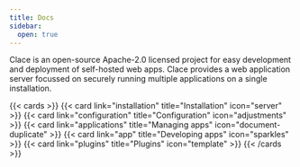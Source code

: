 ```yaml
---
title: Docs
sidebar:
  open: true
---
```


Clace is an open-source Apache-2.0 licensed project for easy development and deployment of self-hosted web apps. Clace provides a web application server focussed on securely running multiple applications on a single installation.

{{< cards >}}
{{< card link="installation" title="Installation" icon="server" >}}
{{< card link="configuration" title="Configuration" icon="adjustments" >}}
{{< card link="applications" title="Managing apps" icon="document-duplicate" >}}
{{< card link="app" title="Developing apps" icon="sparkles" >}}
{{< card link="plugins" title="Plugins" icon="template" >}}
{{< /cards >}}

